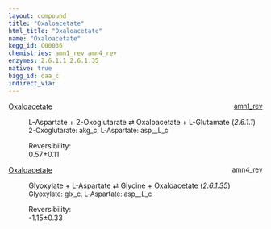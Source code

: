 ```yaml
---
layout: compound
title: "Oxaloacetate"
html_title: "Oxaloacetate"
name: "Oxaloacetate"
kegg_id: C00036
chemistries: amn1_rev amn4_rev
enzymes: 2.6.1.1 2.6.1.35
native: true
bigg_id: oaa_c
indirect_via: 
---
```

<dl><dt class='rs-product'><a href='/compounds/C00036' class='link-dark' data-bs-toggle='tooltip' data-bs-html='true' data-bs-title='KEGG: C00036'>Oxaloacetate</a><span style='float: right; max-width: 40%'><a href='/chemistries/amn1_rev' class='link-dark opacity-50' style='font-size: small; word-wrap: anywhere;'>amn1_rev</a></span></dt><dd><p>L-Aspartate + 2-Oxoglutarate &#8644; Oxaloacetate + L-Glutamate (<i>2.6.1.1</i>)<br /><span style='font-size: small;'><span data-bs-toggle='tooltip' data-bs-html='true' data-bs-title='KEGG: C00026'>2-Oxoglutarate</span>: akg_c, <span data-bs-toggle='tooltip' data-bs-html='true' data-bs-title='KEGG: C00049'>L-Aspartate</span>: asp__L_c</span><br /><div class="reversibility_info">Reversibility: <div class="progress"><div class="progress-bar bg-success" role="progressbar" style="width: 0%" aria-valuenow="0" aria-valuemin="0" aria-valuemax="100"></div></div><span>0.57&plusmn;0.11</span><div class="progress"><div class="progress-bar bg-danger" role="progressbar" style="width: 5.72%" aria-valuenow="0.5722607714840794" aria-valuemin="0" aria-valuemax="10"></div><div class="progress-bar bg-warning" role="progressbar" style="width: 1.10%" aria-valuenow="0.5722607714840794" aria-valuemin="0" aria-valuemax="10"></div></div></div></p><dl></dl></dd></dl><dl><dt class='rs-product'><a href='/compounds/C00036' class='link-dark' data-bs-toggle='tooltip' data-bs-html='true' data-bs-title='KEGG: C00036'>Oxaloacetate</a><span style='float: right; max-width: 40%'><a href='/chemistries/amn4_rev' class='link-dark opacity-50' style='font-size: small; word-wrap: anywhere;'>amn4_rev</a></span></dt><dd><p>Glyoxylate + L-Aspartate &#8644; Glycine + Oxaloacetate (<i>2.6.1.35</i>)<br /><span style='font-size: small;'><span data-bs-toggle='tooltip' data-bs-html='true' data-bs-title='KEGG: C00048'>Glyoxylate</span>: glx_c, <span data-bs-toggle='tooltip' data-bs-html='true' data-bs-title='KEGG: C00049'>L-Aspartate</span>: asp__L_c</span><br /><div class="reversibility_info">Reversibility: <div class="progress" style="flex-direction: row-reverse;"><div class="progress-bar bg-success" role="progressbar" style="width: 11.52%" aria-valuenow="-1.152222690078675" aria-valuemin="0" aria-valuemax="10"></div><div class="progress-bar bg-warning" role="progressbar" style="width: 3.30%" aria-valuenow="-1.152222690078675" aria-valuemin="0" aria-valuemax="10"></div></div><span>-1.15&plusmn;0.33</span><div class="progress"><div class="progress-bar bg-danger" role="progressbar" style="width: 0%" aria-valuenow="-1.152222690078675" aria-valuemin="0" aria-valuemax="10"></div></div></div></p><dl></dl></dd></dl>